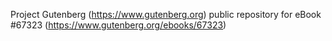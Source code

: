 Project Gutenberg (https://www.gutenberg.org) public repository for
eBook #67323 (https://www.gutenberg.org/ebooks/67323)
